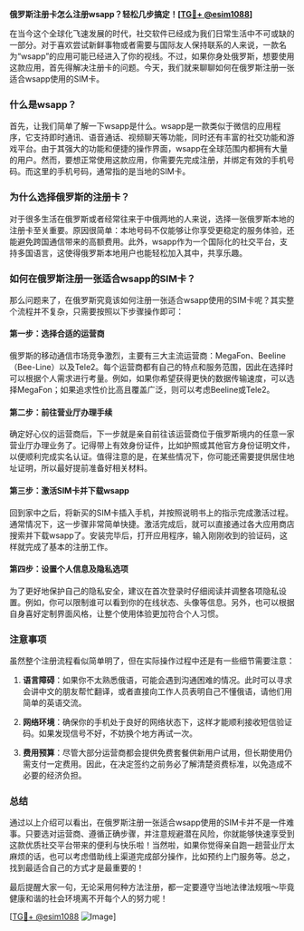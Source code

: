 **俄罗斯注册卡怎么注册wsapp？轻松几步搞定！[[TG💪+ @esim1088](https://t.me/s/esim1088)]**

在当今这个全球化飞速发展的时代，社交软件已经成为我们日常生活中不可或缺的一部分。对于喜欢尝试新鲜事物或者需要与国际友人保持联系的人来说，一款名为“wsapp”的应用可能已经进入了你的视线。不过，如果你身处俄罗斯，想要使用这款应用，首先得解决注册卡的问题。今天，我们就来聊聊如何在俄罗斯注册一张适合wsapp使用的SIM卡。

### 什么是wsapp？

首先，让我们简单了解一下wsapp是什么。wsapp是一款类似于微信的应用程序，它支持即时通讯、语音通话、视频聊天等功能，同时还有丰富的社交功能和游戏平台。由于其强大的功能和便捷的操作界面，wsapp在全球范围内都拥有大量的用户。然而，要想正常使用这款应用，你需要先完成注册，并绑定有效的手机号码。而这里的手机号码，通常指的是当地的SIM卡。

### 为什么选择俄罗斯的注册卡？

对于很多生活在俄罗斯或者经常往来于中俄两地的人来说，选择一张俄罗斯本地的注册卡至关重要。原因很简单：本地号码不仅能够让你享受更稳定的服务体验，还能避免跨国通信带来的高额费用。此外，wsapp作为一个国际化的社交平台，支持多国语言，这使得俄罗斯本地用户也能轻松加入其中，共享乐趣。

### 如何在俄罗斯注册一张适合wsapp的SIM卡？

那么问题来了，在俄罗斯究竟该如何注册一张适合wsapp使用的SIM卡呢？其实整个流程并不复杂，只需要按照以下步骤操作即可：

#### 第一步：选择合适的运营商

俄罗斯的移动通信市场竞争激烈，主要有三大主流运营商：MegaFon、Beeline（Bee-Line）以及Tele2。每个运营商都有自己的特点和服务范围，因此在选择时可以根据个人需求进行考量。例如，如果你希望获得更快的数据传输速度，可以选择MegaFon；如果追求性价比高且覆盖广泛，则可以考虑Beeline或Tele2。

#### 第二步：前往营业厅办理手续

确定好心仪的运营商后，下一步就是亲自前往该运营商位于俄罗斯境内的任意一家营业厅办理业务了。记得带上有效身份证件，比如护照或其他官方身份证明文件，以便顺利完成实名认证。值得注意的是，在某些情况下，你可能还需要提供居住地址证明，所以最好提前准备好相关材料。

#### 第三步：激活SIM卡并下载wsapp

回到家中之后，将新买的SIM卡插入手机，并按照说明书上的指示完成激活过程。通常情况下，这一步骤非常简单快捷。激活完成后，就可以直接通过各大应用商店搜索并下载wsapp了。安装完毕后，打开应用程序，输入刚刚收到的验证码，这样就完成了基本的注册工作。

#### 第四步：设置个人信息及隐私选项

为了更好地保护自己的隐私安全，建议在首次登录时仔细阅读并调整各项隐私设置。例如，你可以限制谁可以看到你的在线状态、头像等信息。另外，也可以根据自身喜好定制界面风格，让整个使用体验更加符合个人习惯。

### 注意事项

虽然整个注册流程看似简单明了，但在实际操作过程中还是有一些细节需要注意：

1. **语言障碍**：如果你不太熟悉俄语，可能会遇到沟通困难的情况。此时可以寻求会讲中文的朋友帮忙翻译，或者直接向工作人员表明自己不懂俄语，请他们用简单的英语交流。
   
2. **网络环境**：确保你的手机处于良好的网络状态下，这样才能顺利接收短信验证码。如果发现信号不好，不妨换个地方再试一次。

3. **费用预算**：尽管大部分运营商都会提供免费套餐供新用户试用，但长期使用仍需支付一定费用。因此，在决定签约之前务必了解清楚资费标准，以免造成不必要的经济负担。

### 总结

通过以上介绍可以看出，在俄罗斯注册一张适合wsapp使用的SIM卡并不是一件难事。只要选对运营商、遵循正确步骤，并注意规避潜在风险，你就能够快速享受到这款优质社交平台带来的便利与快乐啦！当然啦，如果你觉得亲自跑一趟营业厅太麻烦的话，也可以考虑借助线上渠道完成部分操作，比如预约上门服务等。总之，找到最适合自己的方式才是最重要的！

最后提醒大家一句，无论采用何种方法注册，都一定要遵守当地法律法规哦～毕竟健康和谐的社会环境离不开每个人的努力呢！

[[TG💪+ @esim1088](https://t.me/s/esim1088) ![Image](https://i.postimg.cc/4NQfJmqS/Snipaste-2025-05-13-00-14-12.png)]